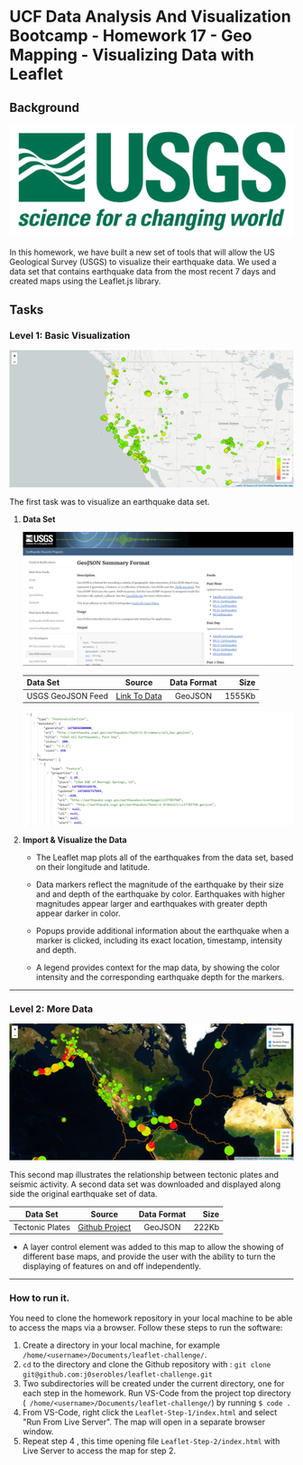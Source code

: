 # UCF Data Analysis And Visualization Bootcamp - Homework 17 - Geo Mapping - Visualizing Data with Leaflet

## Background

![1-Logo](Images/1-Logo.png)

In this homework, we have built a new set of tools that will allow the US Geological Survey (USGS) to visualize their earthquake data. We used a data set that contains earthquake data from the most recent 7 days and created maps using the Leaflet.js library.
 
## Tasks

### Level 1: Basic Visualization

![2-BasicMap](Images/2-BasicMap.png)

The first task was to visualize an earthquake data set.

1. **Data Set**

   ![3-Data](Images/3-Data.png)

   
   |Data Set               |    Source              |    Data Format        |   Size         |
   |-----------------------|:----------------------:|:---------------------:|---------------:|
   |   USGS GeoJSON Feed   |[Link To Data](https://earthquake.usgs.gov/earthquakes/feed/v1.0/summary/all_week.geojson) | GeoJSON | 1555Kb |


   ![4-JSON](Images/4-JSON.png)

2. **Import & Visualize the Data**

   * The Leaflet map plots all of the earthquakes from the data set, based on their longitude and latitude.

   * Data markers reflect the magnitude of the earthquake by their size and and depth of the earthquake by color. Earthquakes with higher magnitudes appear larger and earthquakes with greater depth appear darker in color.

   * Popups provide additional information about the earthquake when a marker is clicked, including its exact location, timestamp, intensity and depth.

   * A legend provides context for the map data, by showing the color intensity and the corresponding earthquake depth for the markers. 

- - -

### Level 2: More Data

![5-Advanced](Images/5-Advanced.png)

This second map illustrates the relationship between tectonic plates and seismic activity. A second data set was downloaded and displayed along side the original earthquake set of data. 

   |Data Set|Source|Data Format|Size|
   |--------|:----:|:---------:|---:|
   |Tectonic Plates|[Github Project](https://github.com/fraxen/tectonicplates)|GeoJSON|222Kb|


* A layer control element was added to this map to allow the showing of different base maps, and provide the user with the ability to turn the displaying of features on and off independently.

- - -

### How to run it.

You need to clone the homework repository in your local machine to be able to access the maps via a browser. 
Follow these steps to run the software:

1) Create a directory in your local machine, for example ```/home/<username>/Documents/leaflet-challenge/```.
2) ```cd``` to the directory and clone the Github repository with : ```git clone git@github.com:j0serobles/leaflet-challenge.git```
3) Two subdirectories will be created under the current directory, one for each step in the homework.  Run VS-Code
from the project top directory (``` /home/<username>/Documents/leaflet-challenge/```) by running ```$ code .```
4) From VS-Code, right click the ```Leaflet-Step-1/index.html``` and select "Run From Live Server".  The map 
will open in a separate browser window.
5) Repeat step 4 , this time opening file ```Leaflet-Step-2/index.html```  with Live Server to access the map
   for step 2. 